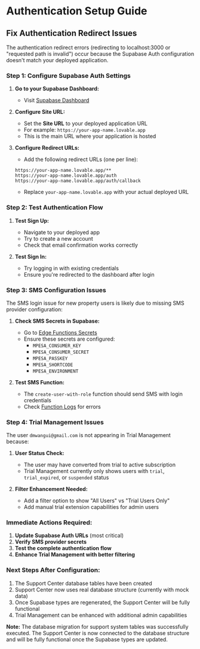 # Authentication Setup Guide

## Fix Authentication Redirect Issues

The authentication redirect errors (redirecting to localhost:3000 or "requested path is invalid") occur because the Supabase Auth configuration doesn't match your deployed application.

### Step 1: Configure Supabase Auth Settings

1. **Go to your Supabase Dashboard:**
   - Visit [Supabase Dashboard](https://supabase.com/dashboard/project/kdpqimetajnhcqseajok/auth/url-configuration)

2. **Configure Site URL:**
   - Set the **Site URL** to your deployed application URL
   - For example: `https://your-app-name.lovable.app`
   - This is the main URL where your application is hosted

3. **Configure Redirect URLs:**
   - Add the following redirect URLs (one per line):
   ```
   https://your-app-name.lovable.app/**
   https://your-app-name.lovable.app/auth
   https://your-app-name.lovable.app/auth/callback
   ```
   - Replace `your-app-name.lovable.app` with your actual deployed URL

### Step 2: Test Authentication Flow

1. **Test Sign Up:**
   - Navigate to your deployed app
   - Try to create a new account
   - Check that email confirmation works correctly

2. **Test Sign In:**
   - Try logging in with existing credentials
   - Ensure you're redirected to the dashboard after login

### Step 3: SMS Configuration Issues

The SMS login issue for new property users is likely due to missing SMS provider configuration:

1. **Check SMS Secrets in Supabase:**
   - Go to [Edge Functions Secrets](https://supabase.com/dashboard/project/kdpqimetajnhcqseajok/settings/functions)
   - Ensure these secrets are configured:
     - `MPESA_CONSUMER_KEY`
     - `MPESA_CONSUMER_SECRET` 
     - `MPESA_PASSKEY`
     - `MPESA_SHORTCODE`
     - `MPESA_ENVIRONMENT`

2. **Test SMS Function:**
   - The `create-user-with-role` function should send SMS with login credentials
   - Check [Function Logs](https://supabase.com/dashboard/project/kdpqimetajnhcqseajok/functions/create-user-with-role/logs) for errors

### Step 4: Trial Management Issues

The user `dmwangui@gmail.com` is not appearing in Trial Management because:

1. **User Status Check:**
   - The user may have converted from trial to active subscription
   - Trial Management currently only shows users with `trial`, `trial_expired`, or `suspended` status

2. **Filter Enhancement Needed:**
   - Add a filter option to show "All Users" vs "Trial Users Only"
   - Add manual trial extension capabilities for admin users

### Immediate Actions Required:

1. **Update Supabase Auth URLs** (most critical)
2. **Verify SMS provider secrets**
3. **Test the complete authentication flow**
4. **Enhance Trial Management with better filtering**

### Next Steps After Configuration:

1. The Support Center database tables have been created
2. Support Center now uses real database structure (currently with mock data)
3. Once Supabase types are regenerated, the Support Center will be fully functional
4. Trial Management can be enhanced with additional admin capabilities

**Note:** The database migration for support system tables was successfully executed. The Support Center is now connected to the database structure and will be fully functional once the Supabase types are updated.